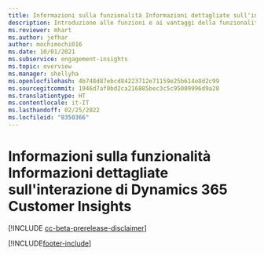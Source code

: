 ```yaml
---
title: Informazioni sulla funzionalità Informazioni dettagliate sull'interazione di Dynamics 365 Customer Insights
description: Introduzione alle funzioni e ai vantaggi della funzionalità Informazioni dettagliate sull'interazione.
ms.reviewer: mhart
ms.author: jefhar
author: mochimochi016
ms.date: 10/01/2021
ms.subservice: engagement-insights
ms.topic: overview
ms.manager: shellyha
ms.openlocfilehash: 4b748d87ebcd84223712e71159e25b614e8d2c99
ms.sourcegitcommit: 1946d7af0bd2ca216885bec3c5c95009996d9a28
ms.translationtype: HT
ms.contentlocale: it-IT
ms.lasthandoff: 02/25/2022
ms.locfileid: "8350366"
---
```

# <a name="about-dynamics-365-customer-insights-engagement-insights-capability"></a>Informazioni sulla funzionalità Informazioni dettagliate sull'interazione di Dynamics 365 Customer Insights 

[!INCLUDE [cc-beta-prerelease-disclaimer](includes/cc-beta-prerelease-disclaimer.md)]

[!INCLUDE[footer-include](../includes/footer-banner.md)]

